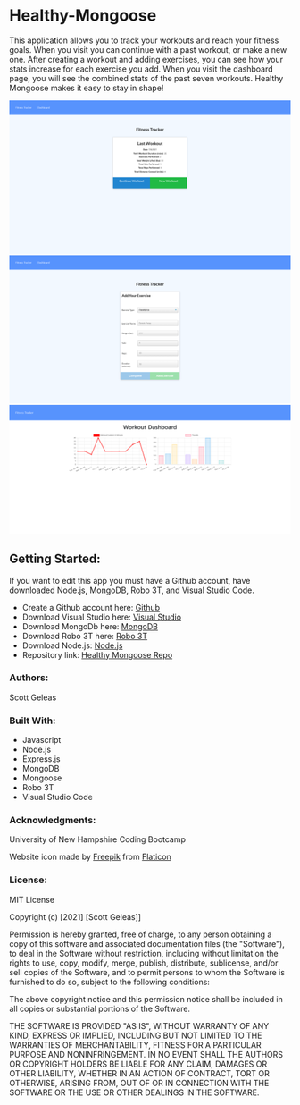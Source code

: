 # Healthy-Mongoose
This application allows you to track your workouts and reach your fitness goals. When you visit you can continue with a past workout, or make a new one. After creating a workout and adding exercises, you can see how your stats increase for each exercise you add. When you visit the dashboard page, you will see the combined stats of the past seven workouts. Healthy Mongoose makes it easy to stay in shape!

![Fitness Tracker](public/images/fitnesstracker.png)
![Add Exercise](public/images/addexercises.png)
![Stats](public/images/stats.png)

## Getting Started:

If you want to edit this app you must have a Github account, have downloaded Node.js, MongoDB, Robo 3T, and Visual Studio Code.

- Create a Github account here: [Github](https://github.com/)
- Download Visual Studio here: [Visual Studio](https://code.visualstudio.com/download/)
- Download MongoDb here: [MongoDB](https://www.mongodb.com/)
- Download Robo 3T here: [Robo 3T](https://robomongo.org/)
- Download Node.js: [Node.js](https://nodejs.org/en/)
- Repository link: [Healthy Mongoose Repo](https://github.com/scottgeleas/Healthy-Mongoose)

 ### Authors:

 Scott Geleas

 ### Built With:

- Javascript
- Node.js
- Express.js
- MongoDB
- Mongoose
- Robo 3T
- Visual Studio Code

 ### Acknowledgments:

University of New Hampshire Coding Bootcamp

Website icon made by [Freepik](https://www.freepik.com) from [Flaticon](https://www.flaticon.com/)

 ### License: 
 
MIT License

Copyright (c) [2021] [Scott Geleas]]

Permission is hereby granted, free of charge, to any person obtaining a copy
of this software and associated documentation files (the "Software"), to deal
in the Software without restriction, including without limitation the rights
to use, copy, modify, merge, publish, distribute, sublicense, and/or sell
copies of the Software, and to permit persons to whom the Software is
furnished to do so, subject to the following conditions:

The above copyright notice and this permission notice shall be included in all
copies or substantial portions of the Software.

THE SOFTWARE IS PROVIDED "AS IS", WITHOUT WARRANTY OF ANY KIND, EXPRESS OR
IMPLIED, INCLUDING BUT NOT LIMITED TO THE WARRANTIES OF MERCHANTABILITY,
FITNESS FOR A PARTICULAR PURPOSE AND NONINFRINGEMENT. IN NO EVENT SHALL THE
AUTHORS OR COPYRIGHT HOLDERS BE LIABLE FOR ANY CLAIM, DAMAGES OR OTHER
LIABILITY, WHETHER IN AN ACTION OF CONTRACT, TORT OR OTHERWISE, ARISING FROM,
OUT OF OR IN CONNECTION WITH THE SOFTWARE OR THE USE OR OTHER DEALINGS IN THE
SOFTWARE.

